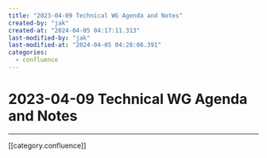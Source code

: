 ```yaml
---
title: "2023-04-09 Technical WG Agenda and Notes"
created-by: "jak"
created-at: "2024-04-05 04:17:11.313"
last-modified-by: "jak"
last-modified-at: "2024-04-05 04:28:06.391"
categories:
  - confluence
---
```


# 2023-04-09 Technical WG Agenda and Notes


---

[[category.confluence]]
